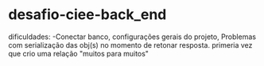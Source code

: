 ﻿# desafio-ciee-back_end
 
 dificuldades: -Conectar banco, 
 configurações gerais do projeto, 
 Problemas com serialização das obj(s) no momento de retonar resposta.
 primeria vez que crio uma relação "muitos para muitos"

